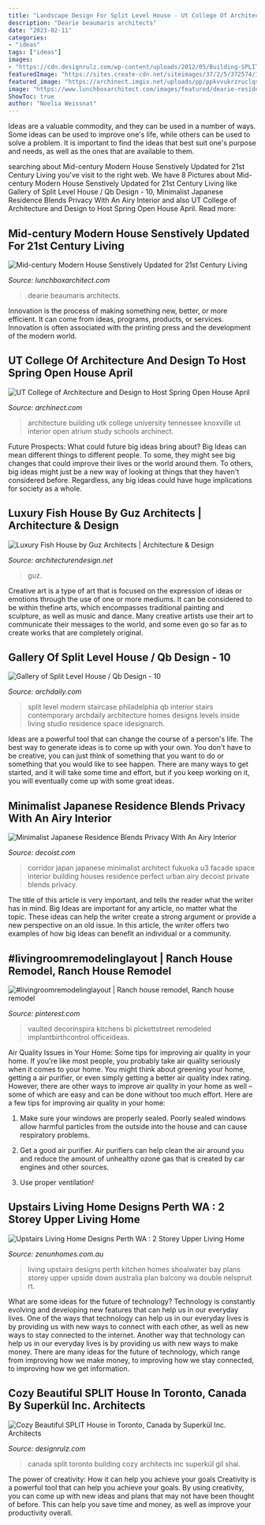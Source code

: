 ```yaml
---
title: "Landscape Design For Split Level House - Ut College Of Architecture And Design To Host Spring Open House April"
description: "Dearie beaumaris architects"
date: "2023-02-11"
categories:
- "ideas"
tags: ["ideas"]
images:
- "https://cdn.designrulz.com/wp-content/uploads/2012/05/Building-SPLIT-in-Toronto-Canada-1.jpg"
featuredImage: "https://sites.create-cdn.net/siteimages/37/2/5/372574/10/9/7/10972353/850x432.jpg?1450481627"
featured_image: "https://archinect.imgix.net/uploads/pp/ppkvvukrzruclqs8.jpg?fit=crop&amp;auto=compress%2Cformat&amp;w=1200"
image: "https://www.lunchboxarchitect.com/images/featured/dearie-residence-mid-century-modern-house-beaumaris-omg-architects/dearie-residence-mid-century-modern-house-beaumaris-omg-architects-e476bf90.jpg?v=1585605361"
ShowToc: true
author: "Noelia Weissnat"
---
```



Ideas are a valuable commodity, and they can be used in a number of ways. Some ideas can be used to improve one's life, while others can be used to solve a problem. It is important to find the ideas that best suit one's purpose and needs, as well as the ones that are available to them.

	

		
searching about Mid-century Modern House Senstively Updated for 21st Century Living you've visit to the right web. We have 8 Pictures about Mid-century Modern House Senstively Updated for 21st Century Living like Gallery of Split Level House / Qb Design - 10, Minimalist Japanese Residence Blends Privacy With An Airy Interior and also UT College of Architecture and Design to Host Spring Open House April. Read more:
		
    
## Mid-century Modern House Senstively Updated For 21st Century Living

<img loading=lazy src="https://www.lunchboxarchitect.com/images/featured/dearie-residence-mid-century-modern-house-beaumaris-omg-architects/dearie-residence-mid-century-modern-house-beaumaris-omg-architects-e476bf90.jpg?v=1585605361" onerror="this.onerror=null;this.src='https://tse4.mm.bing.net/th?id=OIP.XK0qUfhUjh8UmTnJnmi5VAHaJ4&amp;pid=15.1';" alt="Mid-century Modern House Senstively Updated for 21st Century Living">

_Source: lunchboxarchitect.com_

>dearie beaumaris architects. 

	

Innovation is the process of making something new, better, or more efficient. It can come from ideas, programs, products, or services. Innovation is often associated with the printing press and the development of the modern world.

    
## UT College Of Architecture And Design To Host Spring Open House April

<img loading=lazy src="https://archinect.imgix.net/uploads/pp/ppkvvukrzruclqs8.jpg?fit=crop&amp;auto=compress%2Cformat&amp;w=1200" onerror="this.onerror=null;this.src='https://tse1.mm.bing.net/th?id=OIP.dWSVJZHrQCgJiBASC1fG3wHaE7&amp;pid=15.1';" alt="UT College of Architecture and Design to Host Spring Open House April">

_Source: archinect.com_

>architecture building utk college university tennessee knoxville ut interior open atrium study schools archinect. 

	

Future Prospects: What could future big ideas bring about?
Big Ideas can mean different things to different people. To some, they might see big changes that could improve their lives or the world around them. To others, big ideas might just be a new way of looking at things that they haven't considered before. Regardless, any big ideas could have huge implications for society as a whole.

    
## Luxury Fish House By Guz Architects | Architecture &amp; Design

<img loading=lazy src="https://cdn.architecturendesign.net/wp-content/uploads/2014/07/Fish-House-9.jpg" onerror="this.onerror=null;this.src='https://tse2.mm.bing.net/th?id=OIP.UXFpbg_18dhY4lq_5OBWmgHaGj&amp;pid=15.1';" alt="Luxury Fish House by Guz Architects | Architecture &amp; Design">

_Source: architecturendesign.net_

>guz. 

	

Creative art is a type of art that is focused on the expression of ideas or emotions through the use of one or more mediums. It can be considered to be within thefine arts, which encompasses traditional painting and sculpture, as well as music and dance. Many creative artists use their art to communicate their messages to the world, and some even go so far as to create works that are completely original.

    
## Gallery Of Split Level House / Qb Design - 10

<img loading=lazy src="https://images.adsttc.com/media/images/5008/7661/28ba/0d50/da00/096e/large_jpg/stringio.jpg?1360754717" onerror="this.onerror=null;this.src='https://tse4.mm.bing.net/th?id=OIP.LRWresnPj9qYu364ofkMIwHaJ4&amp;pid=15.1';" alt="Gallery of Split Level House / Qb Design - 10">

_Source: archdaily.com_

>split level modern staircase philadelphia qb interior stairs contemporary archdaily architecture homes designs levels inside living studio residence space idesignarch. 

	

Ideas are a powerful tool that can change the course of a person's life. The best way to generate ideas is to come up with your own. You don't have to be creative, you can just think of something that you want to do or something that you would like to see happen. There are many ways to get started, and it will take some time and effort, but if you keep working on it, you will eventually come up with some great ideas.

    
## Minimalist Japanese Residence Blends Privacy With An Airy Interior

<img loading=lazy src="http://cdn.decoist.com/wp-content/uploads/2013/10/Private-facade-of-the-House-of-Corridor-Japan.jpg" onerror="this.onerror=null;this.src='https://tse4.mm.bing.net/th?id=OIP.Xa9RqQe6Lvb_s2dGQ-InYgHaKV&amp;pid=15.1';" alt="Minimalist Japanese Residence Blends Privacy With An Airy Interior">

_Source: decoist.com_

>corridor japan japanese minimalist architect fukuoka u3 facade space interior building houses residence perfect urban airy decoist private blends privacy. 

	

The title of this article is very important, and tells the reader what the writer has in mind.
Big Ideas are important for any article, no matter what the topic. These ideas can help the writer create a strong argument or provide a new perspective on an old issue. In this article, the writer offers two examples of how big ideas can benefit an individual or a community.

    
## #livingroomremodelinglayout | Ranch House Remodel, Ranch House Remodel

<img loading=lazy src="https://i.pinimg.com/736x/bf/77/4c/bf774c78a0a2e4bb5703d1ae6213b678.jpg" onerror="this.onerror=null;this.src='https://tse1.mm.bing.net/th?id=OIP.AmX3V9oEwCxMB8hdcoJbKQHaE8&amp;pid=15.1';" alt="#livingroomremodelinglayout | Ranch house remodel, Ranch house remodel">

_Source: pinterest.com_

>vaulted decorinspira kitchens bi pickettstreet remodeled implantbirthcontrol officeideas. 

	

Air Quality Issues in Your Home: Some tips for improving air quality in your home.
If you're like most people, you probably take air quality seriously when it comes to your home. You might think about greening your home, getting a air purifier, or even simply getting a better air quality index rating. However, there are other ways to improve air quality in your home as well – some of which are easy and can be done without too much effort. Here are a few tips for improving air quality in your home: 
1) Make sure your windows are properly sealed. Poorly sealed windows allow harmful particles from the outside into the house and can cause respiratory problems.

2) Get a good air purifier. Air purifiers can help clean the air around you and reduce the amount of unhealthy ozone gas that is created by car engines and other sources.

3) Use proper ventilation!

    
## Upstairs Living Home Designs Perth WA : 2 Storey Upper Living Home

<img loading=lazy src="https://sites.create-cdn.net/siteimages/37/2/5/372574/10/9/7/10972353/850x432.jpg?1450481627" onerror="this.onerror=null;this.src='https://tse1.mm.bing.net/th?id=OIP.WMlI0ZbH59X8Cw3907DXNgHaDw&amp;pid=15.1';" alt="Upstairs Living Home Designs Perth WA : 2 Storey Upper Living Home">

_Source: zenunhomes.com.au_

>living upstairs designs perth kitchen homes shoalwater bay plans storey upper upside down australia plan balcony wa double nelspruit rt. 

	

What are some ideas for the future of technology?
Technology is constantly evolving and developing new features that can help us in our everyday lives. One of the ways that technology can help us in our everyday lives is by providing us with new ways to connect with each other, as well as new ways to stay connected to the internet. Another way that technology can help us in our everyday lives is by providing us with new ways to make money. There are many ideas for the future of technology, which range from improving how we make money, to improving how we stay connected, to improving how we get information.

    
## Cozy Beautiful SPLIT House In Toronto, Canada By Superkül Inc. Architects

<img loading=lazy src="https://cdn.designrulz.com/wp-content/uploads/2012/05/Building-SPLIT-in-Toronto-Canada-1.jpg" onerror="this.onerror=null;this.src='https://tse4.mm.bing.net/th?id=OIP.nzlqsVOpAeq_ZE9-jxl3oAHaJ2&amp;pid=15.1';" alt="Cozy Beautiful SPLIT House in Toronto, Canada by Superkül Inc. Architects">

_Source: designrulz.com_

>canada split toronto building cozy architects inc superkül gil shai. 

	

The power of creativity: How it can help you achieve your goals
Creativity is a powerful tool that can help you achieve your goals. By using creativity, you can come up with new ideas and plans that may not have been thought of before. This can help you save time and money, as well as improve your productivity overall.

